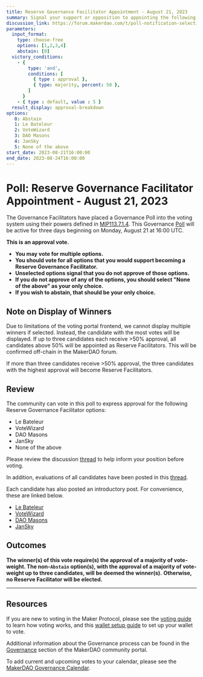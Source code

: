 ```yaml
---
title: Reserve Governance Facilitator Appointment - August 21, 2023
summary: Signal your support or opposition to appointing the following candidates as Reserve Governance Facilitator(s).
discussion_link: https://forum.makerdao.com/t/poll-notification-selection-of-reserve-governance-facilitators/21671
parameters:
  input_format: 
    type: choose-free
    options: [1,2,3,4]
    abstain: [0]
  victory_conditions:
    - { 
        type: 'and', 
        conditions: [
          { type : approval },
          { type: majority, percent: 50 },
        ]
      }
    - { type : default, value : 5 }
  result_display: approval-breakdown
options:
   0: Abstain
   1: Le Bateleur
   2: VoteWizard
   3: DAO Masons
   4: JanSky
   5: None of the above
start_date: 2023-08-21T16:00:00
end_date: 2023-08-24T16:00:00
---
```

# Poll: Reserve Governance Facilitator Appointment - August 21, 2023

The Governance Facilitators have placed a Governance Poll into the voting system using their powers defined in [MIP113.7.1.4](https://mips.makerdao.com/mips/details/MIP113#7-1-4-1). This Governance [Poll](https://manual.makerdao.com/governance/governance-cycle/weekly-governance-cycle#weekly-governance-cycle-definitions-mip16c1) will be active for three days beginning on Monday, August 21 at 16:00 UTC.

**This is an approval vote.**
- **You may vote for multiple options.**
- **You should vote for all options that you would support becoming a Reserve Governance Facilitator.**
- **Unselected options signal that you do not approve of those options.**
- **If you do not approve of any of the options, you should select "None of the above" as your only choice.**
- **If you wish to abstain, that should be your only choice.**

## Note on Display of Winners

Due to limitations of the voting portal frontend, we cannot display multiple winners if selected. Instead, the candidate with the most votes will be displayed. If up to three candidates each receive >50% approval, all candidates above 50% will be appointed as Reserve Facilitators. This will be confirmed off-chain in the MakerDAO forum.

If more than three candidates receive >50% approval, the three candidates with the highest approval will become Reserve Facilitators.

## Review

The community can vote in this poll to express approval for the following Reserve Governance Facilitator options:
* Le Bateleur
* VoteWizard
* DAO Masons
* JanSky
* None of the above

Please review the discussion [thread](https://forum.makerdao.com/t/poll-notification-selection-of-reserve-governance-facilitators/21671) to help inform your position before voting.

In addition, evaluations of all candidates have been posted in this [thread](https://forum.makerdao.com/t/govalpha-succession-candidate-evaluations/21696).

Each candidate has also posted an introductory post. For convenience, these are linked below.

* [Le Bateleur](https://forum.makerdao.com/t/le-bateleur-govalpha-succession-candidate-introduction/21701)
* [VoteWizard](https://forum.makerdao.com/t/votewizard-introduction-govalpha-handover/21700)
* [DAO Masons](https://forum.makerdao.com/t/dao-masons-introduction-re-govalpha-handover/21699)
* [JanSky](https://forum.makerdao.com/t/jansky-interim-governance-facilitator-candidate-statement/21712/1)

## Outcomes

**The winner(s) of this vote require(s) the approval of a majority of vote-weight. The non-`Abstain` option(s), with the approval of a majority of vote-weight up to three candidates, will be deemed the winner(s).**
**Otherwise, no Reserve Facilitator will be elected.**

---

## Resources

If you are new to voting in the Maker Protocol, please see the [voting guide](https://community-development.makerdao.com/en/learn/governance/how-voting-works/) to learn how voting works, and this [wallet setup guide](https://community-development.makerdao.com/en/learn/governance/voting-setup/) to set up your wallet to vote.

Additional information about the Governance process can be found in the [Governance](https://community-development.makerdao.com/en/learn/governance) section of the MakerDAO community portal.

To add current and upcoming votes to your calendar, please see the [MakerDAO Governance Calendar](https://manual.makerdao.com/makerdao/calendars/governance-calendar).
